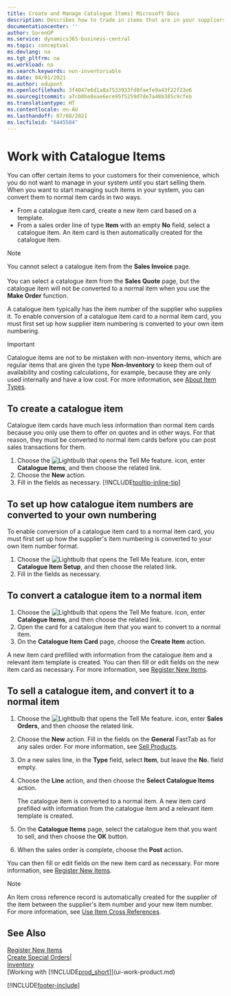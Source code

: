 ```yaml
---
title: Create and Manage Catalogue Items| Microsoft Docs
description: Describes how to trade in items that are in your suppliers list of items but not in your own list of items.
documentationcenter: ''
author: SorenGP
ms.service: dynamics365-business-central
ms.topic: conceptual
ms.devlang: na
ms.tgt_pltfrm: na
ms.workload: na
ms.search.keywords: non-inventoriable
ms.date: 04/01/2021
ms.author: edupont
ms.openlocfilehash: 3f4047e6d1a8a7533933fd8faefe9a43f22f23e6
ms.sourcegitcommit: a7cb0be8eae6ece95f5259d7de7a48b385c9cfeb
ms.translationtype: HT
ms.contentlocale: en-AU
ms.lasthandoff: 07/08/2021
ms.locfileid: "6445584"
---
```

# <a name="work-with-catalog-items"></a>Work with Catalogue Items
You can offer certain items to your customers for their convenience, which you do not want to manage in your system until you start selling them. When you want to start managing such items in your system, you can convert them to normal item cards in two ways.

* From a catalogue item card, create a new item card based on a template.
* From a sales order line of type **Item** with an empty **No** field, select a catalogue item. An item card is then automatically created for the catalogue item.

> [!NOTE]  
> You cannot select a catalogue item from the **Sales Invoice** page.<br /><br />
> You can select a catalogue item from the **Sales Quote** page, but the catalogue item will not be converted to a normal item when you use the **Make Order** function.

A catalogue item typically has the item number of the supplier who supplies it. To enable conversion of a catalogue item card to a normal item card, you must first set up how supplier item numbering is converted to your own item numbering.   

> [!Important]
> Catalogue items are not to be mistaken with non-inventory items, which are regular items that are given the type **Non-Inventory** to keep them out of availability and costing calculations, for example, because they are only used internally and have a low cost. For more information, see [About Item Types](inventory-about-item-types.md).

## <a name="to-create-a-catalog-item"></a>To create a catalogue item
Catalogue item cards have much less information than normal item cards because you only use them to offer on quotes and in other ways. For that reason, they must be converted to normal item cards before you can post sales transactions for them.

1. Choose the ![Lightbulb that opens the Tell Me feature.](media/ui-search/search_small.png "Tell me what you want to do") icon, enter **Catalogue Items**, and then choose the related link.
2. Choose the **New** action.
3. Fill in the fields as necessary. [!INCLUDE[tooltip-inline-tip](includes/tooltip-inline-tip_md.md)]

## <a name="to-set-up-how-catalog-item-numbers-are-converted-to-your-own-numbering"></a>To set up how catalogue item numbers are converted to your own numbering
To enable conversion of a catalogue item card to a normal item card, you must first set up how the supplier's item numbering is converted to your own item number format.

1. Choose the ![Lightbulb that opens the Tell Me feature.](media/ui-search/search_small.png "Tell me what you want to do") icon, enter **Catalogue Item Setup**, and then choose the related link.
2. Fill in the fields as necessary.

## <a name="to-convert-a-catalog-item-to-a-normal-item"></a>To convert a catalogue item to a normal item
1. Choose the ![Lightbulb that opens the Tell Me feature.](media/ui-search/search_small.png "Tell me what you want to do") icon, enter **Catalogue Items**, and then choose the related link.
2. Open the card for a catalogue item that you want to convert to a normal item.
3. On the **Catalogue Item Card** page, choose the **Create Item** action.

A new item card prefilled with information from the catalogue item and a relevant item template is created. You can then fill or edit fields on the new item card as necessary. For more information, see [Register New Items](inventory-how-register-new-items.md).

## <a name="to-sell-a-catalog-item-and-convert-it-to-a-normal-item"></a>To sell a catalogue item, and convert it to a normal item
1. Choose the ![Lightbulb that opens the Tell Me feature.](media/ui-search/search_small.png "Tell me what you want to do") icon, enter **Sales Orders**, and then choose the related link.
2. Choose the **New** action. Fill in the fields on the **General** FastTab as for any sales order. For more information, see [Sell Products](sales-how-sell-products.md).
3. On a new sales line, in the **Type** field, select **Item**, but leave the **No.** field empty.
4. Choose the **Line** action, and then choose the **Select Catalogue Items** action.

    The catalogue item is converted to a normal item. A new item card prefilled with information from the catalogue item and a relevant item template is created.
5. On the **Catalogue Items** page, select the catalogue item that you want to sell, and then choose the **OK** button.
6. When the sales order is complete, choose the **Post** action.

You can then fill or edit fields on the new item card as necessary. For more information, see [Register New Items](inventory-how-register-new-items.md).

> [!NOTE]  
>   An Item cross reference record is automatically created for the supplier of the item between the supplier's item number and your new item number. For more information, see [Use Item Cross References](inventory-how-use-item-cross-refs.md).

## <a name="see-also"></a>See Also
[Register New Items](inventory-how-register-new-items.md)  
[Create Special Orders](sales-how-to-create-special-orders.md)|  
[Inventory](inventory-manage-inventory.md)  
[Working with [!INCLUDE[prod_short](includes/prod_short.md)]](ui-work-product.md)


[!INCLUDE[footer-include](includes/footer-banner.md)]